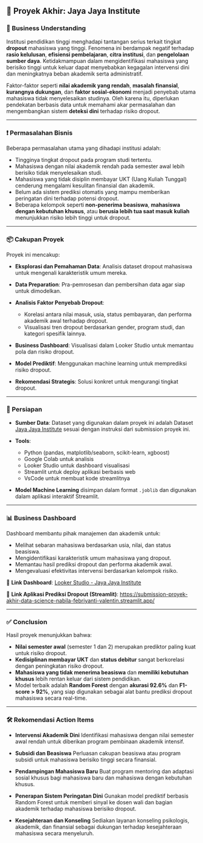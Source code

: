 ## 🏢 Proyek Akhir: Jaya Jaya Institute

### 📌 Business Understanding

Institusi pendidikan tinggi menghadapi tantangan serius terkait tingkat **dropout** mahasiswa yang tinggi. Fenomena ini berdampak negatif terhadap **rasio kelulusan**, **efisiensi pembelajaran**, **citra institusi**, dan **pengelolaan sumber daya**. Ketidakmampuan dalam mengidentifikasi mahasiswa yang berisiko tinggi untuk keluar dapat menyebabkan kegagalan intervensi dini dan meningkatnya beban akademik serta administratif.

Faktor-faktor seperti **nilai akademik yang rendah**, **masalah finansial**, **kurangnya dukungan**, dan **faktor sosial-ekonomi** menjadi penyebab utama mahasiswa tidak menyelesaikan studinya. Oleh karena itu, diperlukan pendekatan berbasis data untuk memahami akar permasalahan dan mengembangkan sistem **deteksi dini** terhadap risiko dropout.

---

### ❗ Permasalahan Bisnis

Beberapa permasalahan utama yang dihadapi institusi adalah:

* Tingginya tingkat dropout pada program studi tertentu.
* Mahasiswa dengan nilai akademik rendah pada semester awal lebih berisiko tidak menyelesaikan studi.
* Mahasiswa yang tidak disiplin membayar UKT (Uang Kuliah Tunggal) cenderung mengalami kesulitan finansial dan akademik.
* Belum ada sistem prediksi otomatis yang mampu memberikan peringatan dini terhadap potensi dropout.
* Beberapa kelompok seperti **non-penerima beasiswa**, **mahasiswa dengan kebutuhan khusus**, atau **berusia lebih tua saat masuk kuliah** menunjukkan risiko lebih tinggi untuk dropout.

---

### 📦 Cakupan Proyek

Proyek ini mencakup:

* **Eksplorasi dan Pemahaman Data**: Analisis dataset dropout mahasiswa untuk mengenali karakteristik umum mereka.
* **Data Preparation**: Pra-pemrosesan dan pembersihan data agar siap untuk dimodelkan.
* **Analisis Faktor Penyebab Dropout**:

  * Korelasi antara nilai masuk, usia, status pembayaran, dan performa akademik awal terhadap dropout.
  * Visualisasi tren dropout berdasarkan gender, program studi, dan kategori spesifik lainnya.
* **Business Dashboard**: Visualisasi dalam Looker Studio untuk memantau pola dan risiko dropout.
* **Model Prediktif**: Menggunakan machine learning untuk memprediksi risiko dropout.
* **Rekomendasi Strategis**: Solusi konkret untuk mengurangi tingkat dropout.

---

### 🧪 Persiapan

* **Sumber Data**: Dataset yang digunakan dalam proyek ini adalah Dataset [Jaya Jaya Institute](https://github.com/dicodingacademy/dicoding_dataset/blob/main/students_performance/data.csv) sesuai dengan instruksi dari submission proyek ini.
* **Tools**:

  * Python (pandas, matplotlib/seaborn, scikit-learn, xgboost)
  * Google Colab untuk analisis
  * Looker Studio untuk dashboard visualisasi
  * Streamlit untuk deploy aplikasi berbasis web
  * VsCode untuk membuat kode streamlitnya
* **Model Machine Learning** disimpan dalam format `.joblib` dan digunakan dalam aplikasi interaktif Streamlit.

---

### 📊 Business Dashboard

Dashboard membantu pihak manajemen dan akademik untuk:

* Melihat sebaran mahasiswa berdasarkan usia, nilai, dan status beasiswa.
* Mengidentifikasi karakteristik umum mahasiswa yang dropout.
* Memantau hasil prediksi dropout dan performa akademik awal.
* Mengevaluasi efektivitas intervensi berdasarkan kelompok risiko.

📎 **Link Dashboard**: [Looker Studio - Jaya Jaya Institute](https://lookerstudio.google.com/reporting/477e15a5-35db-410a-ba02-4b69716d8e1a)

📎 **Link Aplikasi Prediksi Dropout (Streamlit)**: https://submission-proyek-akhir-data-science-nabila-febriyanti-valentin.streamlit.app/

---

### ✅ Conclusion

Hasil proyek menunjukkan bahwa:

* **Nilai semester awal** (semester 1 dan 2) merupakan prediktor paling kuat untuk risiko dropout.
* **Kedisiplinan membayar UKT** dan **status debitur** sangat berkorelasi dengan peningkatan risiko dropout.
* **Mahasiswa yang tidak menerima beasiswa** dan **memiliki kebutuhan khusus** lebih rentan keluar dari sistem pendidikan.
* Model terbaik adalah **Random Forest** dengan **akurasi 92.6%** dan **F1-score > 92%**, yang siap digunakan sebagai alat bantu prediksi dropout mahasiswa secara real-time.

---

### 🛠️ Rekomendasi Action Items

* **Intervensi Akademik Dini**
  Identifikasi mahasiswa dengan nilai semester awal rendah untuk diberikan program pembinaan akademik intensif.

* **Subsidi dan Beasiswa**
  Perluasan cakupan beasiswa atau program subsidi untuk mahasiswa berisiko tinggi secara finansial.

* **Pendampingan Mahasiswa Baru**
  Buat program mentoring dan adaptasi sosial khusus bagi mahasiswa baru dan mahasiswa dengan kebutuhan khusus.

* **Penerapan Sistem Peringatan Dini**
  Gunakan model prediktif berbasis Random Forest untuk memberi sinyal ke dosen wali dan bagian akademik terhadap mahasiswa berisiko dropout.

* **Kesejahteraan dan Konseling**
  Sediakan layanan konseling psikologis, akademik, dan finansial sebagai dukungan terhadap kesejahteraan mahasiswa secara menyeluruh.
